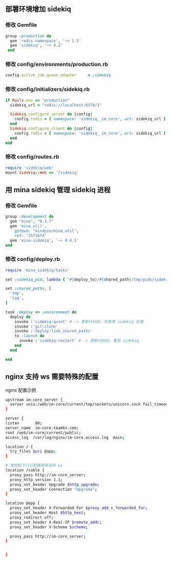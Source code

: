 ## 部署环境增加 sidekiq

### 修改 Gemfile  
```ruby
group :production do
  gem 'redis-namespace', '~> 1.5'
  gem 'sidekiq', '~> 4.2'
 end
```

### 修改 config/environments/production.rb
```ruby
config.active_job.queue_adapter     = :sidekiq
```

### 修改 config/initializers/sidekiq.rb
```ruby
if Rails.env == "production"
  sidekiq_url = "redis://localhost:6379/1"

  Sidekiq.configure_server do |config|
    config.redis = { namespace: 'sidekiq__im_core', url: sidekiq_url }
  end
  Sidekiq.configure_client do |config|
    config.redis = { namespace: 'sidekiq__im_core', url: sidekiq_url }
  end
end
```

### 修改 config/routes.rb
```ruby
require 'sidekiq/web'
mount Sidekiq::Web => '/sidekiq'
```

## 用 mina sidekiq 管理 sidekiq 进程

### 修改 Gemfile  
```ruby
group :development do
  gem "mina", "0.3.7"
  gem 'mina_util',
    github: "mindpin/mina_util",
    ref: "25f36fd"
  gem 'mina-sidekiq', '~> 0.4.1'
end
```

### 修改 config/deploy.rb
```ruby
require 'mina_sidekiq/tasks'

set :sidekiq_pid, lambda { "#{deploy_to}/#{shared_path}/tmp/pids/sidekiq.pid" }

set :shared_paths, [
  'tmp',
  'log',
]

task :deploy => :environment do
  deploy do
    invoke :'sidekiq:quiet' # -> 更新代码前，先暂停 sidekiq 处理
    invoke :'git:clone'
    invoke :'deploy:link_shared_paths'
    to :launch do
      invoke :'sidekiq:restart' # -> 更新代码后，重启 sidekiq
    end
  end

end
```


## nginx 支持 ws 需要特殊的配置

nginx 配置示例
```bash
upstream im-core_server {
  server unix:/web/im-core/current/tmp/sockets/unicorn.sock fail_timeout=0;
}

server {
listen       80;
server_name  im-core.teamkn.com;
root /web/im-core/current/public;
access_log  /var/log/nginx/im-core.access.log  main;

location / {
  try_files $uri @app;
}

# 增加如下几行配置用来支持 ws
location /cable {
  proxy_pass http://im-core_server;
  proxy_http_version 1.1;
  proxy_set_header Upgrade $http_upgrade;
  proxy_set_header Connection "Upgrade";
}

location @app {
  proxy_set_header X-Forwarded-For $proxy_add_x_forwarded_for;
  proxy_set_header Host $http_host;
  proxy_redirect off;
  proxy_set_header X-Real-IP $remote_addr;
  proxy_set_header X-Scheme $scheme;

  proxy_pass http://im-core_server;
}


}

```